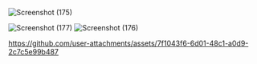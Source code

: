 
![Screenshot (175)](https://github.com/user-attachments/assets/90ba6513-e7e8-4970-8b88-171ad92896bd)


![Screenshot (177)](https://github.com/user-attachments/assets/16e35fcd-f79f-4b95-8693-17121205f4e7)
![Screenshot (176)](https://github.com/user-attachments/assets/ddabef8f-63c1-4028-993b-9dbf14480d8b)



https://github.com/user-attachments/assets/7f1043f6-6d01-48c1-a0d9-2c7c5e99b487



